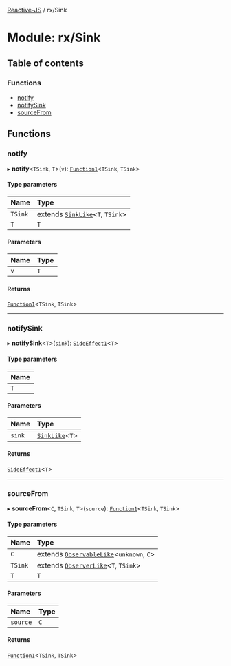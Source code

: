 [Reactive-JS](../README.md) / rx/Sink

# Module: rx/Sink

## Table of contents

### Functions

- [notify](rx_Sink.md#notify)
- [notifySink](rx_Sink.md#notifysink)
- [sourceFrom](rx_Sink.md#sourcefrom)

## Functions

### notify

▸ **notify**<`TSink`, `T`\>(`v`): [`Function1`](functions.md#function1)<`TSink`, `TSink`\>

#### Type parameters

| Name | Type |
| :------ | :------ |
| `TSink` | extends [`SinkLike`](../interfaces/rx.SinkLike.md)<`T`, `TSink`\> |
| `T` | `T` |

#### Parameters

| Name | Type |
| :------ | :------ |
| `v` | `T` |

#### Returns

[`Function1`](functions.md#function1)<`TSink`, `TSink`\>

___

### notifySink

▸ **notifySink**<`T`\>(`sink`): [`SideEffect1`](functions.md#sideeffect1)<`T`\>

#### Type parameters

| Name |
| :------ |
| `T` |

#### Parameters

| Name | Type |
| :------ | :------ |
| `sink` | [`SinkLike`](../interfaces/rx.SinkLike.md)<`T`\> |

#### Returns

[`SideEffect1`](functions.md#sideeffect1)<`T`\>

___

### sourceFrom

▸ **sourceFrom**<`C`, `TSink`, `T`\>(`source`): [`Function1`](functions.md#function1)<`TSink`, `TSink`\>

#### Type parameters

| Name | Type |
| :------ | :------ |
| `C` | extends [`ObservableLike`](../interfaces/rx.ObservableLike.md)<`unknown`, `C`\> |
| `TSink` | extends [`ObserverLike`](../interfaces/rx.ObserverLike.md)<`T`, `TSink`\> |
| `T` | `T` |

#### Parameters

| Name | Type |
| :------ | :------ |
| `source` | `C` |

#### Returns

[`Function1`](functions.md#function1)<`TSink`, `TSink`\>
